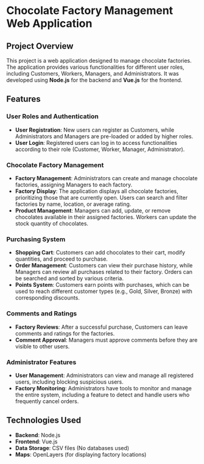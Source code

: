 # Chocolate Factory Management Web Application

## Project Overview

This project is a web application designed to manage chocolate factories. The application provides various functionalities for different user roles, including Customers, Workers, Managers, and Administrators. It was developed using **Node.js** for the backend and **Vue.js** for the frontend.

## Features

### User Roles and Authentication
- **User Registration**: New users can register as Customers, while Administrators and Managers are pre-loaded or added by higher roles.
- **User Login**: Registered users can log in to access functionalities according to their role (Customer, Worker, Manager, Administrator).

### Chocolate Factory Management
- **Factory Management**: Administrators can create and manage chocolate factories, assigning Managers to each factory.
- **Factory Display**: The application displays all chocolate factories, prioritizing those that are currently open. Users can search and filter factories by name, location, or average rating.
- **Product Management**: Managers can add, update, or remove chocolates available in their assigned factories. Workers can update the stock quantity of chocolates.

### Purchasing System
- **Shopping Cart**: Customers can add chocolates to their cart, modify quantities, and proceed to purchase.
- **Order Management**: Customers can view their purchase history, while Managers can review all purchases related to their factory. Orders can be searched and sorted by various criteria.
- **Points System**: Customers earn points with purchases, which can be used to reach different customer types (e.g., Gold, Silver, Bronze) with corresponding discounts.

### Comments and Ratings
- **Factory Reviews**: After a successful purchase, Customers can leave comments and ratings for the factories.
- **Comment Approval**: Managers must approve comments before they are visible to other users.

### Administrator Features
- **User Management**: Administrators can view and manage all registered users, including blocking suspicious users.
- **Factory Monitoring**: Administrators have tools to monitor and manage the entire system, including a feature to detect and handle users who frequently cancel orders.

## Technologies Used

- **Backend**: Node.js
- **Frontend**: Vue.js
- **Data Storage**: CSV files (No databases used)
- **Maps**: OpenLayers (for displaying factory locations)

